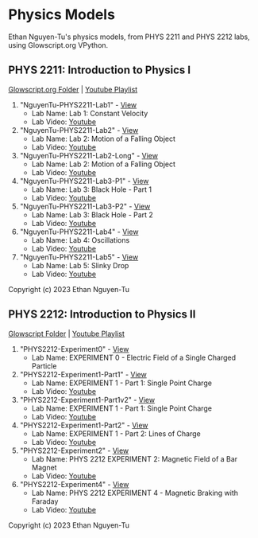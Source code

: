# Physics Models
Ethan Nguyen-Tu's physics models, from PHYS 2211 and PHYS 2212 labs, using Glowscript.org VPython.

## PHYS 2211: Introduction to Physics I
[Glowscript.org Folder](https://www.glowscript.org/#/user/ENT/folder/PHYS2211/)
  |  [Youtube Playlist](https://www.youtube.com/playlist?list=PLgGFty8KAGAD56CchSrQhreEl6Wqca5I1)
1. "NguyenTu-PHYS2211-Lab1" - [View](https://www.glowscript.org/#/user/ENT/folder/PHYS2211/program/NguyenTu-PHYS2211-Lab1)
   - Lab Name: Lab 1: Constant Velocity
   - Lab Video: [Youtube](https://www.youtube.com/watch?v=umVS8fEPmkg&t=1s)
2. "NguyenTu-PHYS2211-Lab2" - [View](https://www.glowscript.org/#/user/ENT/folder/PHYS2211/program/NguyenTu-PHYS2211-Lab2)
   - Lab Name: Lab 2: Motion of a Falling Object
   - Lab Video: [Youtube](https://www.youtube.com/watch?v=3r3PmhqNnLc&t=1s)
3. "NguyenTu-PHYS2211-Lab2-Long" - [View](https://www.glowscript.org/#/user/ENT/folder/PHYS2211/program/NguyenTu-PHYS2211-Lab2-Long)
   - Lab Name: Lab 2: Motion of a Falling Object
   - Lab Video: [Youtube](https://www.youtube.com/watch?v=3r3PmhqNnLc&t=1s)
4. "NguyenTu-PHYS2211-Lab3-P1" - [View](https://www.glowscript.org/#/user/ENT/folder/PHYS2211/program/NguyenTu-PHYS2211-Lab3-P1)
   - Lab Name: Lab 3: Black Hole - Part 1
   - Lab Video: [Youtube](https://www.youtube.com/watch?v=NuuAFzOsgz4&t=2s)
5. "NguyenTu-PHYS2211-Lab3-P2" - [View](https://www.glowscript.org/#/user/ENT/folder/PHYS2211/program/NguyenTu-PHYS2211-Lab3-P2)
   - Lab Name: Lab 3: Black Hole - Part 2
   - Lab Video: [Youtube](https://www.youtube.com/watch?v=NuuAFzOsgz4&t=2s)
6. "NguyenTu-PHYS2211-Lab4" - [View](https://www.glowscript.org/#/user/ENT/folder/PHYS2211/program/NguyenTu-PHYS2211-Lab4)
   - Lab Name: Lab 4: Oscillations
   - Lab Video: [Youtube](https://www.youtube.com/watch?v=j3Bzf5n6Z4w&t=158s)
7. "NguyenTu-PHYS2211-Lab5" - [View](https://www.glowscript.org/#/user/ENT/folder/PHYS2211/program/NguyenTu-PHYS2211-Lab5)
   - Lab Name: Lab 5: Slinky Drop
   - Lab Video: [Youtube](https://www.youtube.com/watch?v=fEeZUuoh_Hs)

Copyright (c) 2023 Ethan Nguyen-Tu

## PHYS 2212: Introduction to Physics II
[Glowscript Folder](https://www.glowscript.org/#/user/ENT/folder/PHYS2212/)
  |  [Youtube Playlist](https://www.youtube.com/playlist?list=PLgGFty8KAGABaR9HVzXqJn7qmZ799FrGi)
1. "PHYS2212-Experiment0" - [View](https://www.glowscript.org/#/user/ENT/folder/PHYS2212/program/PHYS2212-Experiment0)
   - Lab Name: EXPERIMENT 0 - Electric Field of a Single Charged Particle
2. "PHYS2212-Experiment1-Part1" - [View](https://www.glowscript.org/#/user/ENT/folder/PHYS2212/program/PHYS2212-Experiment1-Part1)
   - Lab Name: EXPERIMENT 1 - Part 1: Single Point Charge
   - Lab Video: [Youtube](https://www.youtube.com/watch?v=sHeY14hIiCg&list=PLgGFty8KAGABaR9HVzXqJn7qmZ799FrGi&index=2)
3. "PHYS2212-Experiment1-Part1v2" - [View](https://www.glowscript.org/#/user/ENT/folder/PHYS2212/program/PHYS2212-Experiment1-Part1v2)
   - Lab Name: EXPERIMENT 1 - Part 1: Single Point Charge
   - Lab Video: [Youtube](https://www.youtube.com/watch?v=sHeY14hIiCg&list=PLgGFty8KAGABaR9HVzXqJn7qmZ799FrGi&index=2)
4. "PHYS2212-Experiment1-Part2" - [View](https://www.glowscript.org/#/user/ENT/folder/PHYS2212/program/PHYS2212-Experiment1-Part2)
   - Lab Name: EXPERIMENT 1 - Part 2: Lines of Charge
   - Lab Video: [Youtube](https://www.youtube.com/watch?v=sHeY14hIiCg&list=PLgGFty8KAGABaR9HVzXqJn7qmZ799FrGi&index=2)
5. "PHYS2212-Experiment2" - [View](https://www.glowscript.org/#/user/ENT/folder/PHYS2212/program/PHYS2212-Experiment2)
   - Lab Name: PHYS 2212 EXPERIMENT 2: Magnetic Field of a Bar Magnet
   - Lab Video: [Youtube](https://www.youtube.com/watch?v=gtvk80l5SOg&list=PLgGFty8KAGABaR9HVzXqJn7qmZ799FrGi&index=3&t=182s)
6. "PHYS2212-Experiment4" - [View](https://www.glowscript.org/#/user/ENT/folder/PHYS2212/program/PHYS2212-Experiment4)
   - Lab Name: PHYS 2212 EXPERIMENT 4 - Magnetic Braking with Faraday
   - Lab Video: [Youtube](https://www.youtube.com/watch?v=24jUjj4NuG4&list=PLgGFty8KAGABaR9HVzXqJn7qmZ799FrGi&index=5)

Copyright (c) 2023 Ethan Nguyen-Tu
